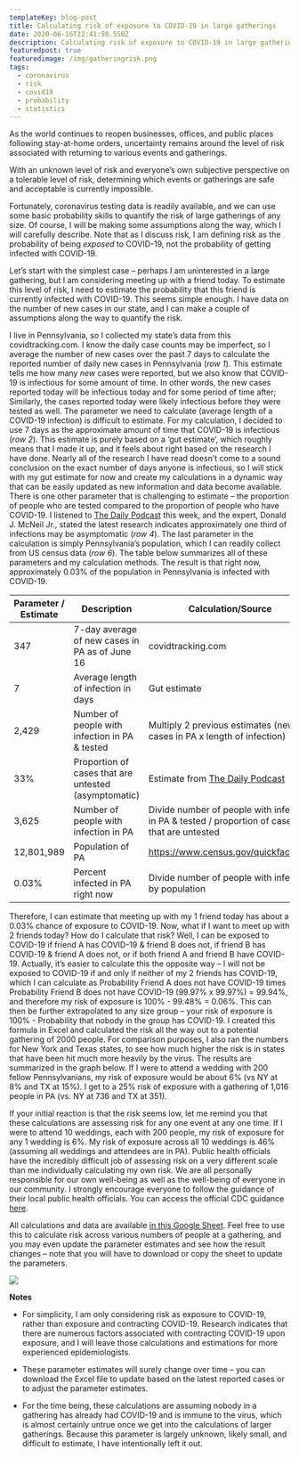 ```yaml
---
templateKey: blog-post
title: Calculating risk of exposure to COVID-19 in large gatherings
date: 2020-06-16T22:41:50.550Z
description: Calculating risk of exposure to COVID-19 in large gatherings
featuredpost: true
featuredimage: /img/gatheringrisk.png
tags:
  - coronavirus
  - risk
  - covid19
  - probability
  - statistics
---
```

As the world continues to reopen businesses, offices, and public places following stay-at-home orders, uncertainty remains around the level of risk associated with returning to various events and gatherings.

With an unknown level of risk and everyone’s own subjective perspective on a tolerable level of risk, determining which events or gatherings are safe and acceptable is currently impossible.

Fortunately, coronavirus testing data is readily available, and we can use some basic probability skills to quantify the risk of large gatherings of any size. Of course, I will be making some assumptions along the way, which I will carefully describe. Note that as I discuss risk, I am defining risk as the probability of being *exposed* to COVID-19, not the probability of getting infected with COVID-19.

Let’s start with the simplest case – perhaps I am uninterested in a large gathering, but I am considering meeting up with a friend today. To estimate this level of risk, I need to estimate the probability that this friend is currently infected with COVID-19. This seems simple enough. I have data on the number of new cases in our state, and I can make a couple of assumptions along the way to quantify the risk.

I live in Pennsylvania, so I collected my state’s data from this covidtracking.com. I know the daily case counts may be imperfect, so I average the number of new cases over the past 7 days to calculate the reported number of daily new cases in Pennsylvania (*row 1*). This estimate tells me how many *new* cases were reported, but we also know that COVID-19 is infectious for some amount of time. In other words, the new cases reported today will be infectious today and for some period of time after; Similarly, the cases reported today were likely infectious before they were tested as well. The parameter we need to calculate (average length of a COVID-19 infection) is difficult to estimate. For my calculation, I decided to use 7 days as the approximate amount of time that COVID-19 is infectious (*row 2*). This estimate is purely based on a ‘gut estimate’, which roughly means that I made it up, and it feels about right based on the research I have done. Nearly all of the research I have read doesn’t come to a sound conclusion on the exact number of days anyone is infectious, so I will stick with my gut estimate for now and create my calculations in a dynamic way that can be easily updated as new information and data become available. There is one other parameter that is challenging to estimate – the proportion of people who are tested compared to the proportion of people who have COVID-19. I listened to [The Daily Podcast](https://www.nytimes.com/2020/06/15/podcasts/the-daily/coronavirus-pandemic.html?action=click&module=audio-series-bar&region=header&pgtype=Article) this week, and the expert, Donald J. McNeil Jr., stated the latest research indicates approximately one third of infections may be asymptomatic (*row 4*). The last parameter in the calculation is simply Pennsylvania’s population, which I can readily collect from US census data (*row 6*). The table below summarizes all of these parameters and my calculation methods. The result is that right now, approximately 0.03% of the population in Pennsylvania is infected with COVID-19.

| Parameter / Estimate | Description                                          | Calculation/Source                                                                                                                                                                   |
| -------------------- | ---------------------------------------------------- | ------------------------------------------------------------------------------------------------------------------------------------------------------------------------------------ |
| 347                  | 7-day average of new cases in PA as of June 16       | covidtracking.com                                                                                                                                                                    |
| 7                    | Average length of infection in days                  | Gut estimate                                                                                                                                                                         |
| 2,429                | Number of people with infection in PA & tested       | Multiply 2 previous estimates (new cases in PA x length of infection)                                                                                                                |
| 33%                  | Proportion of cases that are untested (asymptomatic) | Estimate from [The Daily Podcast](https://www.nytimes.com/2020/06/15/podcasts/the-daily/coronavirus-pandemic.html?action=click&module=audio-series-bar&region=header&pgtype=Article) |
| 3,625                | Number of people with infection in PA                | Divide number of people with infection in PA & tested / proportion of cases that are untested                                                                                        |
| 12,801,989           | Population of PA                                     | https://www.census.gov/quickfacts/PA                                                                                                                                                 |
| 0.03%                | Percent infected in PA right now                     | Divide number of people with infection by population                                                                                                                                 |



Therefore, I can estimate that meeting up with my 1 friend today has about a 0.03% chance of exposure to COVID-19. Now, what if I want to meet up with 2 friends today? How do I calculate that risk? Well, I can be exposed to COVID-19 if friend A has COVID-19 & friend B does not, if friend B has COVID-19 & friend A does not, or if both friend A and friend B have COVID-19. Actually, it’s easier to calculate this the opposite way – I will not be exposed to COVID-19 if and only if neither of my 2 friends has COVID-19, which I can calculate as Probability Friend A does not have COVID-19 times Probability Friend B does not have COVID-19 (99.97% x 99.97%) = 99.94%, and therefore my risk of exposure is 100% - 99.48% = 0.06%. This can then be further extrapolated to any size group – your risk of exposure is 100% - Probability that nobody in the group has COVID-19. I created this formula in Excel and calculated the risk all the way out to a potential gathering of 2000 people. For comparison purposes, I also ran the numbers for New York and Texas states, to see how much higher the risk is in states that have been hit much more heavily by the virus. The results are summarized in the graph below. If I were to attend a wedding with 200 fellow Pennsylvanians, my risk of exposure would be about 6% (vs NY at 8% and TX at 15%). I get to a 25% risk of exposure with a gathering of 1,016 people in PA (vs. NY at 736 and TX at 351).

If your initial reaction is that the risk seems low, let me remind you that these calculations are assessing risk for any one event at any one time. If I were to attend 10 weddings, each with 200 people, my risk of exposure for any 1 wedding is 6%. My risk of exposure across all 10 weddings is 46% (assuming all weddings and attendees are in PA). Public health officials have the incredibly difficult job of assessing risk on a very different scale than me individually calculating my own risk. We are all personally responsible for our own well-being as well as the well-being of everyone in our community. I strongly encourage everyone to follow the guidance of their local public health officials. You can access the official CDC guidance [here](https://www.cdc.gov/coronavirus/2019-ncov/prevent-getting-sick/prevention.html).

All calculations and data are available [in this Google Sheet](https://docs.google.com/spreadsheets/d/1vrbhVdLQSGEL1k2B6g_OXAYK9r8q5OQMxcEA6v-2e6A/edit?usp=sharing). Feel free to use this to calculate risk across various numbers of people at a gathering, and you may even update the parameter estimates and see how the result changes – note that you will have to download or copy the sheet to update the parameters.

![](/img/gatheringrisk.png)

**Notes**

* For simplicity, I am only considering risk as exposure to COVID-19, rather than exposure and contracting COVID-19. Research indicates that there are numerous factors associated with contracting COVID-19 upon exposure, and I will leave those calculations and estimations for more experienced epidemiologists.

* These parameter estimates will surely change over time – you can download the Excel file to update based on the latest reported cases or to adjust the parameter estimates.

* For the time being, these calculations are assuming nobody in a gathering has already had COVID-19 and is immune to the virus, which is almost certainly untrue once we get into the calculations of larger gatherings. Because this parameter is largely unknown, likely small, and difficult to estimate, I have intentionally left it out.